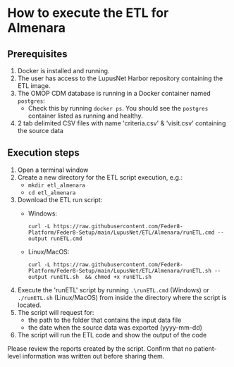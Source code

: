 # How to execute the ETL for Almenara

## Prerequisites
1. Docker is installed and running.
2. The user has access to the LupusNet Harbor repository containing the ETL image.
3. The OMOP CDM database is running in a Docker container named `postgres`:
   * Check this by running `docker ps`. You should see the `postgres` container listed as running and healthy.
4. 2 tab delimited CSV files with name 'criteria.csv' & 'visit.csv' containing the source data 

## Execution steps
1. Open a terminal window 
2. Create a new directory for the ETL script execution, e.g.:
   * `mkdir etl_almenara`
   * `cd etl_almenara`
2. Download the ETL run script:
   * Windows:  
   
      `curl -L https://raw.githubusercontent.com/Feder8-Platform/Feder8-Setup/main/LupusNet/ETL/Almenara/runETL.cmd --output runETL.cmd`
   * Linux/MacOS: 
   
      `curl -L https://raw.githubusercontent.com/Feder8-Platform/Feder8-Setup/main/LupusNet/ETL/Almenara/runETL.sh --output runETL.sh  && chmod +x runETL.sh`
3. Execute the 'runETL' script by running `.\runETL.cmd` (Windows) or `./runETL.sh` (Linux/MacOS) from inside the directory where the script is located.
4. The script will request for:
    * the path to the folder that contains the input data file
    * the date when the source data was exported (yyyy-mm-dd)
5. The script will run the ETL code and show the output of the code

Please review the reports created by the script. Confirm that no patient-level information was written out before sharing them.

